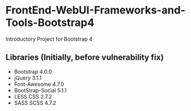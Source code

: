 # FrontEnd-WebUI-Frameworks-and-Tools-Bootstrap4
Introductory Project for Bootstrap 4

## Libraries (Initially, before vulnerability fix)
- Bootstrap 4.0.0 
- jQuery 3.1.1
- Font-Awesome 4.7.0
- BootStrap-Social 5.1.1
- LESS CSS 2.7.2
- SASS SCSS 4.7.2
